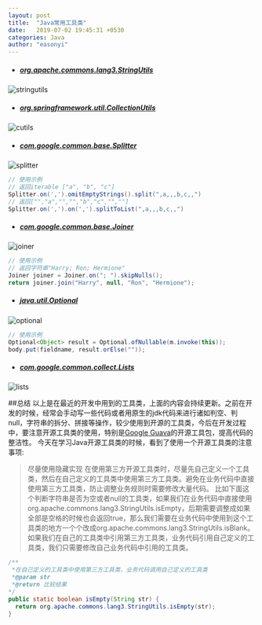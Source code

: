 ```yaml
---
layout: post
title:  "Java常用工具类"
date:   2019-07-02 19:45:31 +0530
categories: Java
author: "easonyi"
---
```


+ ##### [org.apache.commons.lang3.StringUtils](https://commons.apache.org/proper/commons-lang/javadocs/api-3.6/org/apache/commons/lang3/StringUtils.html)
![stringutils](http://yipingjian.top/pictures/stringutils.png)

+ ##### [org.springframework.util.CollectionUtils]()
![cutils](http://yipingjian.top/pictures/cutils.png)

+ ##### [com.google.common.base.Splitter](https://guava.dev/releases/23.0/api/docs/com/google/common/base/Splitter.html)
![splitter](http://yipingjian.top/pictures/splitter.png)
```java
// 使用示例
// 返回iterable ["a", "b", "c"]
Splitter.on(',').omitEmptyStrings().split(",a,,,b,c,,") 
// 返回["","a","","","b","c","",""]
Splitter.on(',').on(',').splitToList(",a,,,b,c,,")  
```

+ ##### [com.google.common.base.Joiner](https://guava.dev/releases/16.0/api/docs/com/google/common/base/Joiner.html)
![joiner](http://yipingjian.top/pictures/joiner.png)
```java
// 使用示例
// 返回字符串"Harry; Ron; Hermione"
Joiner joiner = Joiner.on("; ").skipNulls();
return joiner.join("Harry", null, "Ron", "Hermione");
```

+ ##### [java.util.Optional](https://docs.oracle.com/javase/8/docs/api/java/util/Optional.html)
![optional](http://yipingjian.top/pictures/optional.png)
```java
// 使用示例
Optional<Object> result = Optional.ofNullable(m.invoke(this));
body.put(fieldname, result.orElse(""));
```

+ ##### [com.google.common.collect.Lists](https://guava.dev/releases/22.0/api/docs/com/google/common/collect/Lists.html)
![lists](http://yipingjian.top/pictures/lists.png)

##总结
以上是在最近的开发中用到的工具类，上面的内容会持续更新。之前在开发的时候，经常会手动写一些代码或者用原生的jdk代码来进行诸如判空、判null，字符串的拆分、拼接等操作，较少使用到开源的工具类，今后在开发过程中，要注意开源工具类的使用，特别是[Google Guava](http://ifeve.com/google-guava/)的开源工具包，提高代码的整洁性。
今天在学习Java开源工具类的时候，看到了使用一个开源工具类的注意事项:
> 尽量使用隐藏实现
在使用第三方开源工具类时，尽量先自己定义一个工具类，然后在自己定义的工具类中使用第三方工具类。避免在业务代码中直接使用第三方工具类，防止调整业务规则时需要修改大量代码。
比如下面这个判断字符串是否为空或者null的工具类，如果我们在业务代码中直接使用org.apache.commons.lang3.StringUtils.isEmpty，后期需要调整成如果全部是空格的时候也会返回true，那么我们需要在业务代码中使用到这个工具类的地方一个个改成org.apache.commons.lang3.StringUtils.isBlank。如果我们在自己的工具类中引用第三方工具类，业务代码引用自己定义的工具类，我们只需要修改自己业务代码中引用的工具类。
```java
/**
 *在自己定义的工具类中使用第三方工具类，业务代码调用自己定义的工具类
 *@param str 
 *@return 比较结果
*/
public static boolean isEmpty(String str) {
  return org.apache.commons.lang3.StringUtils.isEmpty(str);
}
```